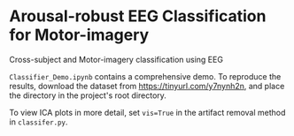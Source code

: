# Arousal-robust EEG Classification for Motor-imagery
Cross-subject and Motor-imagery classification using EEG

`Classifier_Demo.ipynb` contains a comprehensive demo. To reproduce the results, download the
dataset from https://tinyurl.com/y7nynh2n, and place the directory in the project's
root directory.

To view ICA plots in more detail, set `vis=True` in the artifact removal method
in `classifer.py`.